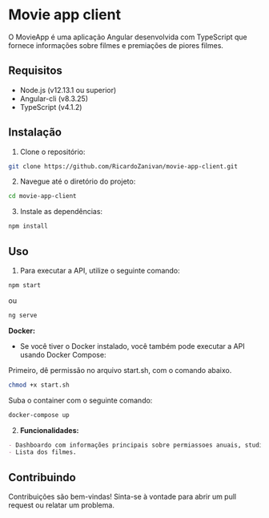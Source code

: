 # Movie app client

O MovieApp é uma aplicação Angular desenvolvida com TypeScript que fornece informações sobre filmes e premiações de piores filmes.

## Requisitos

- Node.js (v12.13.1 ou superior)
- Angular-cli (v8.3.25)
- TypeScript (v4.1.2)

## Instalação

1. Clone o repositório:

```bash
git clone https://github.com/RicardoZanivan/movie-app-client.git
```
2. Navegue até o diretório do projeto:
```bash
cd movie-app-client
```
3. Instale as dependências:
```bash
npm install
```
## Uso
1. Para executar a API, utilize o seguinte comando:
```bash
npm start
```
ou
```bash
ng serve
```
**Docker:**
- Se você tiver o Docker instalado, você também pode executar a API usando Docker Compose:

Primeiro, dê permissão no arquivo start.sh, com o comando abaixo.
```bash
chmod +x start.sh
```
Suba o container com o seguinte comando:
```bash
docker-compose up
```
2. **Funcionalidades:**
```markdown
- Dashboardo com informações principais sobre permiassoes anuais, studios e produtores.
- Lista dos filmes.
```

## Contribuindo

Contribuições são bem-vindas! Sinta-se à vontade para abrir um pull request ou relatar um problema.